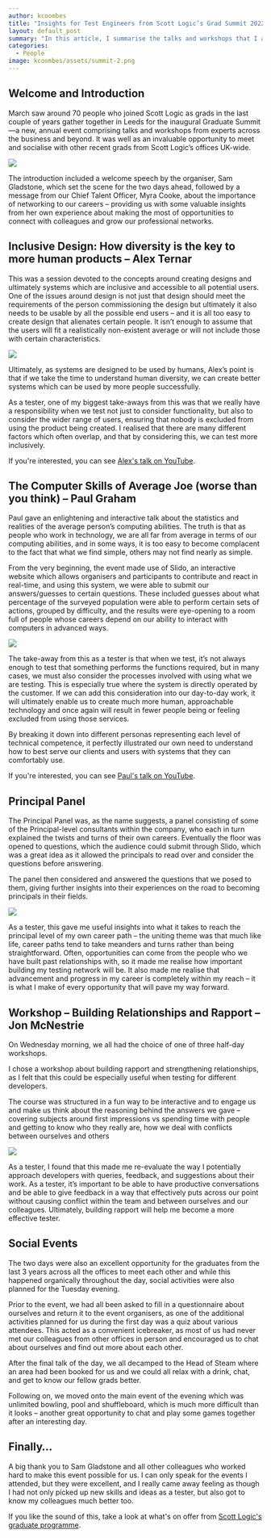 ```yaml
---
author: kcoombes
title: "Insights for Test Engineers from Scott Logic’s Grad Summit 2022"
layout: default_post
summary: "In this article, I summarise the talks and workshops that I attended during the 2022 Scott Logic Grad Summit, an event that brought together 70 graduates who joined the company in the last two year, and share the insights that I gained as a tester from each event. "
categories:
  - People
image: kcoombes/assets/summit-2.png
---
```


## Welcome and Introduction 

March saw around 70 people who joined Scott Logic as grads in the last couple of years gather together in Leeds for the inaugural Graduate Summit—a new, annual event comprising talks and workshops from experts across the business and beyond. It was well as an invaluable opportunity to meet and socialise with other recent grads from Scott Logic’s offices UK-wide. 

<img src="{{site.baseurl}}/kcoombes/assets/summit-1.png"/>

The introduction included a welcome speech by the organiser, Sam Gladstone, which set the scene for the two days ahead, followed by a message from our Chief Talent Officer, Myra Cooke, about the importance of networking to our careers – providing us with some valuable insights from her own experience about making the most of opportunities to connect with colleagues and grow our professional networks. 

## Inclusive Design: How diversity is the key to more human products – Alex Ternar 

This was a session devoted to the concepts around creating designs and ultimately systems which are inclusive and accessible to all potential users. One of the issues around design is not just that design should meet the requirements of the person commissioning the design but ultimately it also needs to be usable by all the possible end users – and it is all too easy to create design that alienates certain people. It isn’t enough to assume that the users will fit a realistically non-existent average or will not include those with certain characteristics. 

<img src="{{site.baseurl}}/kcoombes/assets/summit-2.png"/>

Ultimately, as systems are designed to be used by humans, Alex’s point is that if we take the time to understand human diversity, we can create better systems which can be used by more people successfully. 

As a tester, one of my biggest take-aways from this was that we really have a responsibility when we test not just to consider functionality, but also to consider the wider range of users, ensuring that nobody is excluded from using the product being created. I realised that there are many different factors which often overlap, and that by considering this, we can test more inclusively. 

If you're interested, you can see [Alex's talk on YouTube](https://youtu.be/hnS4ftya7OQ).

## The Computer Skills of Average Joe (worse than you think) – Paul Graham 

Paul gave an enlightening and interactive talk about the statistics and realities of the average person’s computing abilities.  The truth is that as people who work in technology, we are all far from average in terms of our computing abilities, and in some ways, it is too easy to become complacent to the fact that what we find simple, others may not find nearly as simple. 

From the very beginning, the event made use of Slido, an interactive website which allows organisers and participants to contribute and react in real-time, and using this system, we were able to submit our answers/guesses to certain questions. These included guesses about what percentage of the surveyed population were able to perform certain sets of actions, grouped by difficulty, and the results were eye-opening to a room full of people whose careers depend on our ability to interact with computers in advanced ways. 

<img src="{{site.baseurl}}/kcoombes/assets/summit-3.png"/>

The take-away from this as a tester is that when we test, it’s not always enough to test that something performs the functions required, but in many cases, we must also consider the processes involved with using what we are testing. This is especially true where the system is directly operated by the customer.  If we can add this consideration into our day-to-day work, it will ultimately enable us to create much more human, approachable technology and once again will result in fewer people being or feeling excluded from using those services.  

By breaking it down into different personas representing each level of technical competence, it perfectly illustrated our own need to understand how to best serve our clients and users with systems that they can comfortably use. 

If you're interested, you can see [Paul's talk on YouTube](https://youtu.be/NwbzmsvgUa8).

## Principal Panel 

The Principal Panel was, as the name suggests, a panel consisting of some of the Principal-level consultants within the company, who each in turn explained the twists and turns of their own careers. Eventually the floor was opened to questions, which the audience could submit through Slido, which was a great idea as it allowed the principals to read over and consider the questions before answering. 
 

The panel then considered and answered the questions that we posed to them, giving further insights into their experiences on the road to becoming principals in their fields. 

<img src="{{site.baseurl}}/kcoombes/assets/summit-4.png"/>

As a tester, this gave me useful insights into what it takes to reach the principal level of my own career path – the uniting theme was that much like life, career paths tend to take meanders and turns rather than being straightforward. Often, opportunities can come from the people who we have built past relationships with, so it made me realise how important building my testing network will be. It also made me realise that advancement and progress in my career is completely within my reach – it is what I make of every opportunity that will pave my way forward.  

## Workshop – Building Relationships and Rapport – Jon McNestrie 

On Wednesday morning, we all had the choice of one of three half-day workshops. 

I chose a workshop about building rapport and strengthening relationships, as I felt that this could be especially useful when testing for different developers. 

The course was structured in a fun way to be interactive and to engage us and make us think about the reasoning behind the answers we gave – covering subjects around first impressions vs spending time with people and getting to know who they really are, how we deal with conflicts between ourselves and others 

<img src="{{site.baseurl}}/kcoombes/assets/summit-5.png"/>

As a tester, I found that this made me re-evaluate the way I potentially approach developers with queries, feedback, and suggestions about their work.  As a tester, it’s important to be able to have productive conversations and be able to give feedback in a way that effectively puts across our point without causing conflict within the team and between ourselves and our colleagues. Ultimately, building rapport will help me become a more effective tester. 

## Social Events 

The two days were also an excellent opportunity for the graduates from the last 3 years across all the offices to meet each other and while this happened organically throughout the day, social activities were also planned for the Tuesday evening.   

Prior to the event, we had all been asked to fill in a questionnaire about ourselves and return it to the event organisers, as one of the additional activities planned for us during the first day was a quiz about various attendees.  This acted as a convenient icebreaker, as most of us had never met our colleagues from other offices in person and encouraged us to chat about ourselves and find out more about each other. 
 
After the final talk of the day, we all decamped to the Head of Steam where an area had been booked for us and we could all relax with a drink, chat, and get to know our fellow grads better.  

Following on, we moved onto the main event of the evening which was unlimited bowling, pool and shuffleboard, which is much more difficult than it looks – another great opportunity to chat and play some games together after an interesting day. 


## Finally… 

A big thank you to Sam Gladstone and all other colleagues who worked hard to make this event possible for us.  I can only speak for the events I attended, but they were excellent, and I really came away feeling as though I had not only picked up new skills and ideas as a tester, but also got to know my colleagues much better too. 

If you like the sound of this, take a look at what's on offer from [Scott Logic's graduate programme](https://www.scottlogic.com/graduate-programme).
 

 
